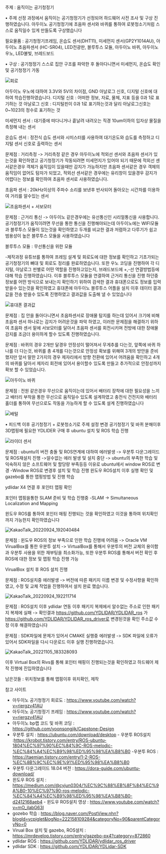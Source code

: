 주제 : 움직이는 공기청정기

•	주제 선정 과정에서 움직이는 공기청정기가 선정되어 하드웨어 사전 조사 및 구상 진행하였습니다.
아두이노 공기청정기에 초음파 센서와 바퀴를 통하여 로봇청소기처럼 스스로 움직일수 있게 만들도록 구상했습니다

필요물품 : 공기청정기프레임, 온습도 센서(DHT11), 미세먼지 센서(GP2Y1014AU), 아두이노 초음파센서 (HC-SR04), LED전광판, 블루투스 모듈, 아두이노 바퀴, 아두이노 우노, LED불빛, 브레드보드

•	구상 : 공기청정기 스스로 집안 구조를 파악한 후 돌아다니면서 미세먼지, 온습도 확인 및 공기청정기 가동

![회로](https://user-images.githubusercontent.com/102634570/190965744-843503e5-474f-4274-9c2d-fb06348a80c6.jpg)

아두이노 우노에 대하여 3.3V와 5V의 차이점, GND 아날로그 신호, 디지털 신호에 대하여 학습진행하였습니다. 디지털 신호 : 어떠한 정보, 자료, 물체, 지표 등을 0과 1로 표기하는 것 아날로그 신호 : 디지털핀이 0과 1로 표기하는것과 달리 아날로그신호는 0~1023의 정수로 표기하는 것

미세먼지 센서 : 대기중에 떠다니거나 흩날려 내려오는 직경 10um이하의 입자상 물질을 측정해 내는 센서

온습도 센서 : 정전식 습도 센서와 시미스터를 사용하여 대기온도와 습도를 측정하고 디지털 센서 신호로 출력하는 센서
 
문제점 : 거리측정 -> 거리측정 같은 경우 아두이노에 적외선 센서와 초음파 센서가 있는것을 확인하였고 공기청정기가 작동되려면 미세먼지가 있어야 되기 때문에 적외선 센서같은경우 객체가 움직임이 있을때만 감지가 가능하지만 초음파 센서같은 경우 객체의 움직임이 없어도 탐자가 되었고, 적외선 센서같은 경우에는 유리창이 있을경우 감지가 어렵다는 정보를 확인하여 초음파 센서로 사용하였습니다.

초음파 센서 : 20kHz이상의 주파수 소리를 보낸후 반사되어 돌아오는 시간차를 이용하여 거리를 알수있는 센서

![초음파센서 + 서보모터](https://user-images.githubusercontent.com/102634570/190965733-e00f1dbc-c1a3-44aa-80fa-bfe12ff47166.jpg)

문제점 : 근거리 통신 -> 아두이노 같은경우에는 유선통신인 시리얼통신을 사용합니다. 공기청정기가 움직이려면 무선을 통한 통신을 진행해야되는데 아두이노에는 WIFI모듈과 블루투스 모듈이 있는것을 확인하였고 두개를 비교한 결과 저렴하고 다루기가 쉽고 범용성이 높은 블루투스 모듈을 사용하였습니다

블루투스 모듈 : 무선통신을 위한 모듈

-제작과정 유튜브를 통하여 프레임 설계 및 회로도에 대한 정보를 확인하고 기초가되는 공기청정기의 뼈대 및 회로도 정리를 완료하였습니다. 또한 우노 코딩을 진행하여 각 디지털, 아날로그 핀별로 어떤 역할을 진행하고있는지, 브래드보드에 +,-선 연결방법등에 대해 학습 진행하였습니다.
이후 블루투스 모듈을 연결하여 근거리 통신을 진행 하던중 정보를 어떤 방식으로 보내는지 확인하기 위하여 검색한 결과 휴대폰으로도 정보를 입력 받을수 있는것을 확인하였고 휴대폰에 아두이노 블루투스 어플을 설치 이후 데이터 결과값을 전송 받을수 있도록 진행하였고 결과값을 도출해 낼 수 있었습니다

![휴대폰 결과값](https://user-images.githubusercontent.com/102634570/190965746-c7b781fa-01e8-4185-930c-1933e52542c9.jpg)
 
문제점 : 집 안을 돌아다니면서 초음파센서로 장애물 탐지를 하는데 있어서 크기에 비해 초음파 센서 하나로는 감지가 어려운것을 파악 하였고, 이러한 문제점을 해결하기 위하여 초음파 센서 밑에 서보모터를 달아서 초음파 센서를 회전시키며 전방에 대한 장애물 감지를 조금더 용이하게 할수 있도록 진행하였습니다.
 
문제점 : 바퀴의 경우 2개만 달경우 안정성이 떨어져서 무게추를 다는것, 앞쪽에 바퀴 하나를 더 다는것, 바퀴를 총 4개를 다는것으로 안정성 확보를 위해여 3개의 방안을 준비했지만 앞서 말한 2가지의 경우 제자리에서 방향 전환에 있어서 어려움을 확인하고 4개의 바퀴를 달아서 제자리 회전에 있어서 용이할수 있도록 만들고 추가적으로 안정성까지 확보 할 수 있었습니다.

![아두이노 바퀴](https://user-images.githubusercontent.com/102634570/190965739-bc1092a0-7277-4e8d-9e70-000d3114d208.jpg)
 
문제점 : 전원 같은경우 무선으로 움직이는데 있어서 배터리 장착에 대한 필요성을 느끼고 배터리 부착을 통한 무선으로 움직일수 있도록 설계하였고 충전식 건전지와 배터리 홀더를 통하여 무선으로도 작동을 가능하게 할 수 있도록 설계 진행하였습니다
 
![배털](https://user-images.githubusercontent.com/102634570/190965742-aad2eaee-6b0e-4e7f-a646-d62e52f519be.jpg)

•	피드백 이후 공기청정기 + 로봇청소기로 주제 설정 변경 공기청정기 및 바퀴 분해이후 3D맵핑에 필요한 YDLIDER 구매 후 ubuntu 설치 및 ROS 학습 진행
 
![라이더 센서](https://user-images.githubusercontent.com/102634570/190965748-22064bc4-864b-412e-81c9-a96c8374d6f1.jpg)


문제점 : ubuntu의 버전 충돌 및 ROS연계에 대하여 에러발생 -> 우분투 다운그레이드 및 ROS재설치 진행 ->알수없는 에러 발생 및 설치 중단 -> ubuntu의 부족한 학습 및 익숙하지 않은 소프트웨어 및 할당량 부족등등 이유로 ubuntu에서 window ROS로 변경
-Window ROS로 변경후 설치 및 학습 진행
윈도우 ROS설치 이후 실행 확인 및 gazebo를 통한 맵핑방법 및 진행 학습
 
ydlidar X4 연결 후 포인터 맵핑 확인
 
포인터 맵핑을통한 SLAM 준비 및 학습 진행중
-SLAM -> Simultaneous Localization and Mapping

윈도우 ROS를 통하여 포인터 매핑 진행되는 것을 확인하였고 이것을 통하여 위치확인까지 가능한지 확인하였습니다

![KakaoTalk_20220924_192040484](https://user-images.githubusercontent.com/102634570/192092874-12780eab-358f-4130-bc26-f5ef323442c2.jpg)

문제점 : 윈도우 ROS의 정보 부족으로 인한 학습 진행에 어려움 -> Oracle VM VirualBox를 통한 우분투 설치 
-> VirtualBox를 통해서 우분투의 버전 교체의 용이함과 우분투 사용을 위한 재부팅을 최소화가능, 또한 우분투 ROS를 통해서 버전 확인 후 ROS에 대한 정보 및 맵핑 학습 진행 가능

VirualBox 설치 후 ROS 설치 진행

문제점 : ROS설치중 에러발생 -> 버전에 따른 패키지 이름 변경 및 수정사항을 확인하였고, 수정 및 교체 작업을 진행하여서 설치 완료 했습니다.

![KakaoTalk_20220924_192211714](https://user-images.githubusercontent.com/102634570/192092876-e92c00b3-8cfb-4f5a-ba20-f8d313087eb4.jpg)


문제점 : ROS설치 이후 ydlidar 연동 이후 패키지 복제에서 알수없는 주소로 인한 패키지 복제에 실패 
-> 확인결과 https://github.com/YDLIDAR/YDLIDAR_ros 가 https://github.com/YDLIDAR/YDLIDAR_ros_driver로 변경된것을 확인 주소값 수정 이후 해결하였습니다

문제점 : SDK파일에 문제가 있어서 CMAKE 실행중 에러발생
-> SDK 파일에 오류가 있어서 SDK파일을 다시 다운로드 이후 실행 진행하였습니다.

![KakaoTalk_20221105_183328093](https://user-images.githubusercontent.com/102634570/200113568-4060bda0-256e-4e2f-a0a6-9d944e68fd45.png)


이후 Virtual Box의 Rivs를 통해 포인터 매핑이 진행되는것을 확인하였고 하드웨어 제작 진행에 진입하였습니다


남은것들 : 위치정보를 통해 맵핑이후 위치확인, 제작





참고 사이트 
- 아두이노 공기청정기 회로도 : https://www.youtube.com/watch?v=riergzv41AU 
- 아두이노 공기청정기 프레임 : https://www.youtube.com/watch?v=riergzv41AU 
- 아두이노 bp랩 코드 및 바퀴 코딩 : https://github.com/yoonsongjik/Capstone-Design 
- 우분투 설치 : https://ubuntu.com/download/desktop - 우분투 ROS설치 :https://krobot.tistory.com/entry/ROS-ubuntu-1804%EC%97%90%EC%84%9C-ROS-melodic-%EC%84%A4%EC%B9%98%ED%95%98%EA%B8%B0 
-우분투 ROS : https://taemian.tistory.com/entry/1-2-ROS-%EC%8B%9C%EC%9E%91%ED%95%98%EA%B8%B0 
- 우분투 다운그레이드 18.04 버전 : https://dora-guide.com/ubuntu-download/ 
- 윈도우 ROS 설치 : https://medium.com/@cyjun0304/%EC%9C%88%EB%8F%84%EC%9A%B0-10%EC%97%90-ros-melodic-%EC%84%A4%EC%B9%98%ED%95%98%EA%B8%B0-d2412168aeb4 - 윈도우 ROS설치 영상 : https://www.youtube.com/watch?v=mO_ilabG63I 
- gozebo 학습 : https://blog.naver.com/PostView.nhn?blogId=ycpiglet&logNo=222158109284&categoryNo=90&parentCategoryNo=0 
- Virual Box 설치 및 gazebo, ROS설치 : https://mrdevelop.tistory.com/entry/gazebo-px4?category=872860 
- ydlidar ROS : https://github.com/YDLIDAR/ydlidar_ros_driver 
- ydlidar SDK : https://github.com/YDLIDAR/YDLidar-SDK